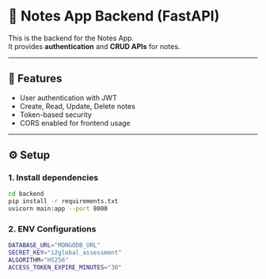 # 📝 Notes App Backend (FastAPI)

This is the backend for the Notes App.  
It provides **authentication** and **CRUD APIs** for notes.

---

## 🚀 Features
- User authentication with JWT
- Create, Read, Update, Delete notes
- Token-based security
- CORS enabled for frontend usage

---

## ⚙️ Setup

### 1. Install dependencies
```bash
cd backend
pip install -r requirements.txt
uvicorn main:app --port 8000
```
### 2. ENV Configurations
```bash
DATABASE_URL="MONGODB_URL"
SECRET_KEY="i2global_assessment"
ALGORITHM="HS256"
ACCESS_TOKEN_EXPIRE_MINUTES="30"
```
